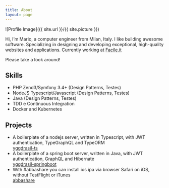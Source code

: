 ```yaml
---
title: About
layout: page
---
```

![Profile Image]({{ site.url }}/{{ site.picture }})

<p>
Hi, I’m Mario, a computer engineer from Milan, Italy. I like building awesome software. Specializing in designing and developing  exceptional, high-quality websites and applications. Currently working at <a href="https://facile.it" target="_blank">Facile.it</a></p>
<p>Please take a look around!</p>

<h2>Skills</h2>

<ul class="skill-list">
	<li>PHP Zend3/Symfony 3.4+ (Design Patterns, Testes)</li>
	<li>NodeJS Typescript/Javascript (Design Patterns, Testes)</li>
	<li>Java (Design Patterns, Testes)</li>
	<li>TDD e Continuous Integration</li>
	<li>Docker and Kubernetes</li>
</ul>

<h2>Projects</h2>

<ul>
	<li>
		<div>A boilerplate of a nodejs server, written in Typescript, with JWT authentication, TypeGraphQL and TypeORM
			<br>
			<a href="https://github.com/mabuonomo/yggdrasil-ts" target="_blank">yggdrasil-ts</a>
		</div>
	</li>
	<li>
		<div>A boilerplate of a spring boot server, written in Java, with JWT authentication, GraphQL and Hibernate
			<br>
			<a href="https://github.com/mabuonomo/yggdrasil-springboot" target="_blank">yggdrasil-springboot</a>
		</div>
	</li>
	<li>
		<div>With #abbashare you can install ios ipa via browser Safari on iOS, without TestFlight or iTunes
			<br>
			<a href="https://github.com/mabuonomo/abbashare_web" target="_blank">abbashare</a>
		</div>
	</li>
</ul>
